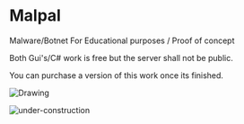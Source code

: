 # Malpal
Malware/Botnet For Educational purposes / Proof of concept 


Both Gui's/C# work is free but the server shall not be public.

You can purchase a version of this work once its finished.

![Drawing](https://github.com/Hina-kari/Malpal/assets/141752924/fe0dd717-8f69-4ebd-b3d1-07067bf4ed29)


![under-construction](https://github.com/Hina-kari/Malpal/assets/141752924/4aa00aad-678b-4c3c-bd6e-27e009e69b76)